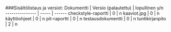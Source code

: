 ###Sisältölistaus ja versiot:
Dokumentti | Versio (palautettu) | lopullinen y/n
--------------- | ----- | ------
checkstyle-raportti | 0 | n
kaaviot.jpg | 0 | n
käyttöohjeet | 0 | n
pit-raportti | 0 | n 
testausdokumentti | 0 | n
tuntikirjanpito | 2 | n

